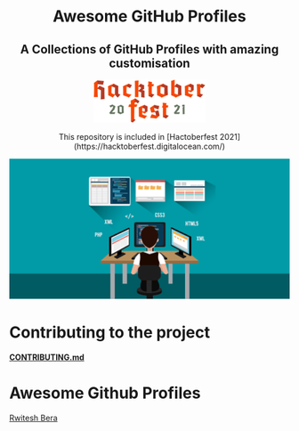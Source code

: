 <h1 align="center">Awesome GitHub Profiles </h1>
<h2 align="center">A Collections of GitHub Profiles with amazing customisation</h2>

<p align="center">
<img  src="./images/hacktoberfest.svg" alt="Hacktoberfest" width="200"/>
</p>

<p align="center">
This repository is included in [Hactoberfest 2021](https://hacktoberfest.digitalocean.com/)
</p>



<p align="center">
  <img src="./images/header.png" alt="Header Image"/>
</p>

# Contributing to the project
#### [CONTRIBUTING.md](CONTRIBUTING.md)

# Awesome Github Profiles
[Rwitesh Bera](https://github.com/rwiteshbera)